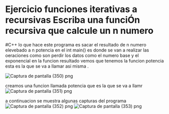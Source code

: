 # Ejercicio funciones iterativas a recursivas Escriba una funciÓn recursiva que calcule un n numero
#C++
lo que hace este programa es sacar el resultado de n numero elevebado a n potencia 
en el int main() es donde se van a realizar las oeraciones como son perdir los datos como el numero base y el exponencial
en la funcion resultado vemos que tenemos la funcion potencia esta es la que se va a llamar asi misma .

![Captura de pantalla (350) png](https://user-images.githubusercontent.com/71051834/95943258-ea36e680-0daa-11eb-957b-352650fb454a.jpg)


creamos una funcion  llamada potencia que es la que se va a llamr 
![Captura de pantalla (351) png](https://user-images.githubusercontent.com/71051834/95943288-fae75c80-0daa-11eb-99a3-02b66410cef9.jpg)




a continuacion se muestra algunas capturas del programa 
![Captura de pantalla (352) png](https://user-images.githubusercontent.com/71051834/95943320-10f51d00-0dab-11eb-8906-c75d60862574.jpg)
![Captura de pantalla (353) png](https://user-images.githubusercontent.com/71051834/95943319-105c8680-0dab-11eb-9f9d-7e9d1d4d667b.jpg)
